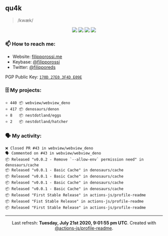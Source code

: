 ## qu4k

> /kwæk/

<p align="center">
  <img src="https://img.shields.io/badge/last%20major%20release-aug.%202000-important" />
  <img src="https://img.shields.io/badge/unminified%20size-6%20feet%206%20inches-informational" />
  <img src="https://img.shields.io/badge/vulnerabilities-high-critical" />
  <img src="https://img.shields.io/badge/code%20quality-A%20for%20effort-success" />
</p>

### 📫 How to reach me:

- Website: [filipporossi.me](https://filipporossi.me/)
- Keybase: [@filipporossi](https://keybase.io/filipporossi)
- Twitter: [@filipporeds](https://keybase.io/filipporeds)

PGP Public Key: [`170D 27E0 3F4D E09E`](https://keybase.io/filipporossi/pgp_keys.asc)

### 🗄 My projects:

```
⭐️ 440 📦 webview/webview_deno
⭐️ 417 📦 denosaurs/denon
⭐️ 8   📦 nestdotland/eggs
⭐️ 2   📦 nestdotland/hatcher
```

### 🗣 My activity:

```
❌ Closed PR #43 in webview/webview_deno
🗣 Commented on #43 in webview/webview_deno
📦 Released "v0.0.2 - Remove `--allow-env` permission need" in denosaurs/cache
📦 Released "v0.0.1 - Basic Cache" in denosaurs/cache
📦 Released "v0.0.1 - Basic Cache" in denosaurs/cache
📦 Released "v0.0.1 - Basic Cache" in denosaurs/cache
📦 Released "v0.0.1 - Basic Cache" in denosaurs/cache
📦 Released "First Stable Release" in actions-js/profile-readme
📦 Released "Fist Stable Release" in actions-js/profile-readme
📦 Released "First Stable Release" in actions-js/profile-readme
```

------------
<p align="center">Last refresh: <b>Tuesday, July 21st 2020, 9:01:55 pm UTC</b>. Created with <a href=https://github.com/marketplace/actions/profile-readme>@actions-js/profile-readme</a>.</p>